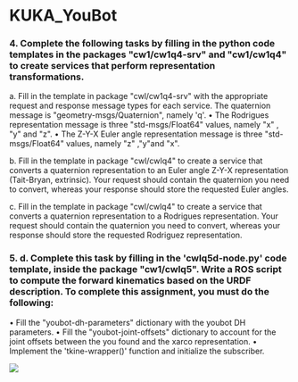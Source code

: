 # KUKA_YouBot

### 4. Complete the following tasks by filling in the python code templates in the packages "cw1/cw1q4-srv" and "cw1/cw1q4" to create services that perform representation transformations. 

a. Fill in the template in package "cwl/cw1q4-srv" with the appropriate request and response message types for each service.
The quaternion message is "geometry-msgs/Quaternion", namely 'q'.
• The Rodrigues representation message is three "std-msgs/FIoat64" values, namely "x" , "y" and "z". 
• The Z-Y-X Euler angle representation message is three "std-msgs/FIoat64" values, namely "z" ,"y"and "x". 

b. Fill in the template in package "cwl/cwIq4" to create a service that converts a quaternion representation to an Euler angle Z-Y-X representation (Tait-Bryan, extrinsic). Your request should contain the quaternion you need to convert, whereas your response should store the requested Euler angles. 

c. Fill in the template in package "cwl/cwlq4" to create a service that converts a quaternion representation to a Rodrigues representation. Your request should contain the quaternion you need to convert, whereas your response should store the requested Rodriguez representation.

### 5. d. Complete this task by filling in the 'cwlq5d-node.py' code template, inside the package "cw1/cwlq5". Write a ROS script to compute the forward kinematics based on the URDF description. To complete this assignment, you must do the following: 
• Fill the "youbot-dh-parameters" dictionary with the youbot DH parameters.
• Fill the "youbot-joint-offsets" dictionary to account for the joint offsets between the you found and the xarco representation. 
• Implement the 'tkine-wrapper()' function and initialize the subscriber.

![](https://github.com/akshetP/KUKA_YouBot/blob/main/KUKA%20YouBot.jpeg) <br>
